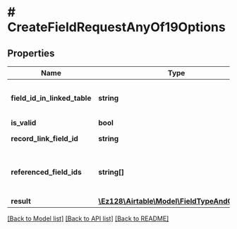 # # CreateFieldRequestAnyOf19Options

## Properties

Name | Type | Description | Notes
------------ | ------------- | ------------- | -------------
**field_id_in_linked_table** | **string** | The id of the field in the linked table | [optional]
**is_valid** | **bool** |  | [optional]
**record_link_field_id** | **string** | The linked field id | [optional]
**referenced_field_ids** | **string[]** | The ids of any fields referenced in the rollup formula | [optional]
**result** | [**\Ez128\Airtable\Model\FieldTypeAndOptions**](FieldTypeAndOptions.md) |  | [optional]

[[Back to Model list]](../../README.md#models) [[Back to API list]](../../README.md#endpoints) [[Back to README]](../../README.md)
